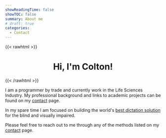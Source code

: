 ```yaml
---
showReadingTime: false
showTOC: false
summary: About me
# draft: true
categories:
  - Contact
---
```


{{< rawhtml >}}

<center>
<div style="text-align: center;">
    <h1> Hi, I'm Colton! </h1>
</div>
</center>
{{< /rawhtml >}}

I am a programmer by trade and currently work in the Life Sciences Industry. My professional background and links to academic projects can be found on my [contact](/contact) page.

In my spare time I am focused on building the world's [best dictation solution](https://github.com/C-Loftus/sight-free-talon) for the blind and visually impaired.

Please feel free to reach out to me through any of the methods listed on my [ contact](/contact) page.
